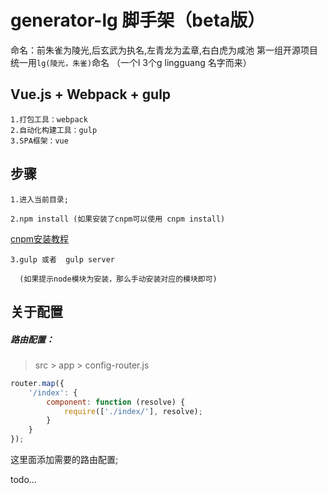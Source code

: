 # generator-lg 脚手架（beta版）
命名：前朱雀为陵光,后玄武为执名,左青龙为孟章,右白虎为咸池
第一组开源项目统一用`lg(陵光，朱雀)`命名 （一个l  3个g  lingguang  名字而来）


## Vue.js + Webpack + gulp

	1.打包工具：webpack
	2.自动化构建工具：gulp
	3.SPA框架：vue
## 步骤
    
    1.进入当前目录;

    2.npm install (如果安装了cnpm可以使用 cnpm install) 
            
[cnpm安装教程](http://npm.taobao.org/)

    3.gulp 或者  gulp server 
      
      (如果提示node模块为安装，那么手动安装对应的模块即可)


## 关于配置
##### 路由配置：
> src > app > config-router.js

```javascript
router.map({
    '/index': {
        component: function (resolve) {
            require(['./index/'], resolve);
        }
    }
});
```

这里面添加需要的路由配置;

todo...